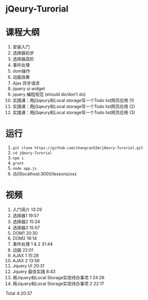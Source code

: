 jQeury-Turorial
===============
# 课程大纲
1. 安装入门
2. 选择器初步
3. 选择器高阶
4. 事件处理
5. dom操作
6. 动画效果
7. Ajax 异步请求
8. jquery ui widget
9. jquery 编程规范 (should do/don’t do)
10. 实践课：用jQqeury和Local storage写一个Todo list网页应用 (1)
11. 实践课：用jQqeury和Local storage写一个Todo list网页应用 (2)
12. 实践课：用jQqeury和Local storage写一个Todo list网页应用 (3)

# 运行
1. `git clone https://github.com/changran52m/jQeury-Turorial.git`
2. `cd jQeury-Turorial`
3. `npm i`
4. `grunt`
5. `node app.js`
6. 访问localhost:3000/lessons/xxx

# 视频
1. 入门简介        13:29
2. 选择器1        19:57
3. 选择器2        15:24
4. 选择器3        15:57
5. DOM1        20:30
6. DOM2        16:14
7. 事件处理 1 & 2  31:44
8. 动画          22:01
9. AJAX 1      15:28
10. AJAX 2      13:56
11. Jquery UI       20:31
12. Jquery 最佳实践 8:43
13. 用Jquery和Local Storage实现待办事项 1   24:26
14. 用Jquery和Local Storage实现待办事项 2   22:17

Total 4:20:37

